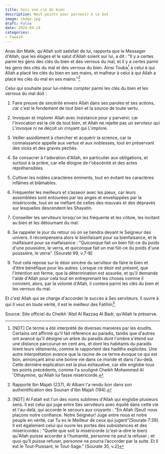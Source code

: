 ```yaml
---
title: Sois une clé du bien
description: Neuf points pour parvenir à ce but
image: image.jpg
draft: False
date: 2024-04-24
categories: 
- Fawaïd
---
```


Anas ibn Malik, qu'Allah soit satisfait de lui, rapporta que le Messager d'Allah, que les éloges et le salut d'Allah soient sur lui, a dit : "Il y a certes parmi les gens des clés du bien et des verrous du mal, et il y a certes parmi les gens des clés du mal et des verrous du bien. Ainsi Touba[^1] à celui à qui Allah a placé les clés du bien en ses mains, et malheur à celui à qui Allah a placé les clés du mal en ses mains."[^2] 

Celui qui souhaite pour lui-même compter parmi les clés du bien et les verrous du mal doit :

1. Faire preuve de sincérité envers Allah dans ses paroles et ses actions, car c'est le fondement de tout bien et la source de toute vertu.

2. Invoquer et implorer Allah avec insistance pour y parvenir, car l'invocation est la clé de tout bien, et Allah ne rejette pas un serviteur qui L'invoque ni ne déçoit un croyant qui L'implore.

3. Veiller assidûment à chercher et acquérir la science, car la connaissance appelle aux vertus et aux noblesses, tout en préservant des vices et des graves péchés.

4. Se consacrer à l'adoration d'Allah, en particulier aux obligations, et surtout à la prière, car elle éloigne de l'obscénité et des actes répréhensibles.

5. Cultiver les nobles caractères éminents, tout en évitant les caractères infâmes et blâmables.

6. Fréquenter les meilleurs et s’asseoir avec les pieux, car leurs assemblées sont entourées par les anges et enveloppées par la miséricorde, tout en se méfiant de celles des mauvais et des dépravés sur lesquelles descendent les Shayatin.

7. Conseiller les serviteurs lorsqu'on les fréquente et les côtoie, les incitant au bien et les détournant du mal.

8. Se rappeler le jour du retour où on se tiendra devant le Seigneur des univers. Il récompensera alors le bienfaisant pour sa bienfaisance, et le malfaisant pour sa malfaisance : "Quiconque fait un bien fût-ce du poids d'une poussière, le verra, et quiconque fait un mal fût-ce du poids d'une poussière, le verra". [Sourate 99, v.7-8]

9. Tout cela repose sur le désir sincère du serviteur de faire le bien et d'être bénéfique pour les autres. Lorsque ce désir est présent, que l'intention est ferme, que la détermination est assurée, et qu'il demande l'aide d'Allah pour cela tout en entreprenant les choses comme il convient, alors, par la volonté d'Allah, il contera parmi les clés du bien et les verrous du mal.

Et c'est Allah qui se charge d'accorder le succès à Ses serviteurs. Il ouvre à qui Il veut en toute vérité, Il est le meilleur des Fatihin[^3].

Source: Site officiel du Cheikh 'Abd Al Razzaq Al Badr, qu'Allah le préserve.

[^1]: [NDT] Ce terme a été interprété de diverses manières par les érudits. Certains ont affirmé qu'il fait référence au paradis, tandis que d'autres ont avancé qu'il désigne un arbre du paradis dont l'ombre s'étend sur une distance parcourue en cent ans, et dont les habitants du paradis tirent leurs vêtements, comme le rapportent des hadiths explicites. Une autre interprétation avance que la racine de ce terme évoque ce qui est bon, annonçant ainsi une bonne vie dans ce monde et dans l'au-delà. Cette dernière explication est la plus exhaustive, car elle englobe tous les points précédents, comme l'a souligné Cheikh Mohammed Al 'Othaymine, qu'Allah lui fasse miséricorde.

[^2]: Rapporté Ibn Majah (237), Al Albani l'a rendu bon dans son authentification des Sounan d'Ibn Majah (194).

[^3]: [NDT] Al Fatah est l'un des noms sublimes d'Allah qui englobe plusieurs sens. Il est celui qui juge entre Ses serviteurs avec équité dans cette vie et l'au-delà, qui accorde le secours aux croyants : "En Allah (Seul) nous plaçons notre confiance. Notre Seigneur! Juge entre nous et notre peuple en vérité, car Tu es le Meilleur de ceux qui jugent"[Sourate 7:39]. Il est également celui qui ouvre les portes des subsistences et des miséricordes : "Quelle que soit la miséricorde (c'est-à-dire le bien) qu'Allah puisse accorder à l'humanité, personne ne peut la refuser ; et quoi qu’Il ​​puisse refuser, personne ne pourra l’accorder par la suite. Et Il est le Tout-Puissant, le Tout-Sage." [Sourate 35, v.2]
